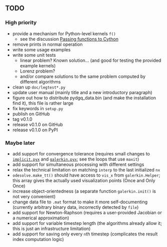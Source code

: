 ## TODO

### High priority

 - provide a mechanism for Python-level kernels `f()`
   - see the discussion [Passing functions to Cython](https://groups.google.com/forum/#!topic/cython-users/nuMpfVeAUA0)
 - remove prints in normal operation
 - write some usage examples
 - write some unit tests
   - linear problem? Known solution... (and good for testing the provided example kernels)
   - Lorenz problem?
   - and/or compare solutions to the same problem computed by different algorithms
 - clean up `doc/legtest*.py`
 - update user manual (mainly title and a new introductory paragraph)
 - figure out how to distribute pydgq_data.bin (and make the installation find it), this file is rather large
 - fix keywords in `setup.py`
 - publish on GitHub
 - tag v0.1.0
 - release v0.1.0 on GitHub
 - release v0.1.0 on PyPI

### Maybe later

 - add support for convergence tolerance (requires small changes to [`implicit.pyx`](pydgq/solver/implicit.pyx) and [`galerkin.pyx`](pydgq/solver/galerkin.pyx); see the loops that use `maxit`)
 - add support for simultaneous processing with different settings 
 - relax the technical limitation on matching `interp` to the last initialized `nx`
 - `odesolve.make_tt()` should have access to `vis_x` from `galerkin.Helper`; this array gives the actually used visualization points (Once and Only Once)
 - increase object-orientedness (a separate function `galerkin.init()` is not very convenient)
 - change data file to `.mat` format to make it more self-documenting (currently arbitrary binary data, incorrectly detected by `file`)
 - add support for Newton-Raphson (requires a user-provided Jacobian or a numerical approximation)
 - add support for variable timestep length (the algorithms already allow it; this is just an infrastructure limitation)
 - add support for saving only every `n`th timestep (complicates the result index computation logic)

